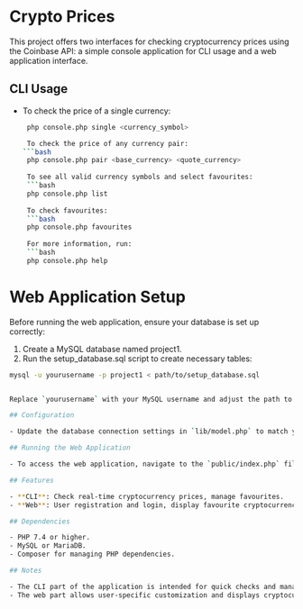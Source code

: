 # Crypto Prices

This project offers two interfaces for checking cryptocurrency prices using the Coinbase API: a simple console application for CLI usage and a web application interface.

## CLI Usage

- To check the price of a single currency:
   ```bash
    php console.php single <currency_symbol>

    To check the price of any currency pair:
  ```bash
    php console.php pair <base_currency> <quote_currency>
    
    To see all valid currency symbols and select favourites:
    ```bash
    php console.php list
    
    To check favourites:
    ```bash
    php console.php favourites
    
    For more information, run:
    ```bash
    php console.php help


# Web Application Setup

Before running the web application, ensure your database is set up correctly:

1. Create a MySQL database named project1.
2. Run the setup_database.sql script to create necessary tables:

  ```bash
  mysql -u yourusername -p project1 < path/to/setup_database.sql


Replace `yourusername` with your MySQL username and adjust the path to the SQL script as necessary.

## Configuration

- Update the database connection settings in `lib/model.php` to match your database credentials.

## Running the Web Application

- To access the web application, navigate to the `public/index.php` file in your web browser, or configure your web server to serve the `public` directory as the root.

## Features

- **CLI**: Check real-time cryptocurrency prices, manage favourites.
- **Web**: User registration and login, display favourite cryptocurrencies, real-time price updates.

## Dependencies

- PHP 7.4 or higher.
- MySQL or MariaDB.
- Composer for managing PHP dependencies.

## Notes

- The CLI part of the application is intended for quick checks and managing favourites.
- The web part allows user-specific customization and displays cryptocurrency prices in a    more interactive manner.


